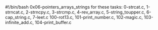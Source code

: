 #!/bin/bash
0x06-pointers_arrays_strings for these tasks: 0-strcat.c, 1-strncat.c, 2-strncpy.c, 3-strcmp.c, 4-rev_array.c, 5-string_toupper.c, 6-cap_string.c, 7-leet.c 100-rot13.c, 101-print_number.c, 102-magic.c, 103-infinite_add.c, 104-print_buffer.c
